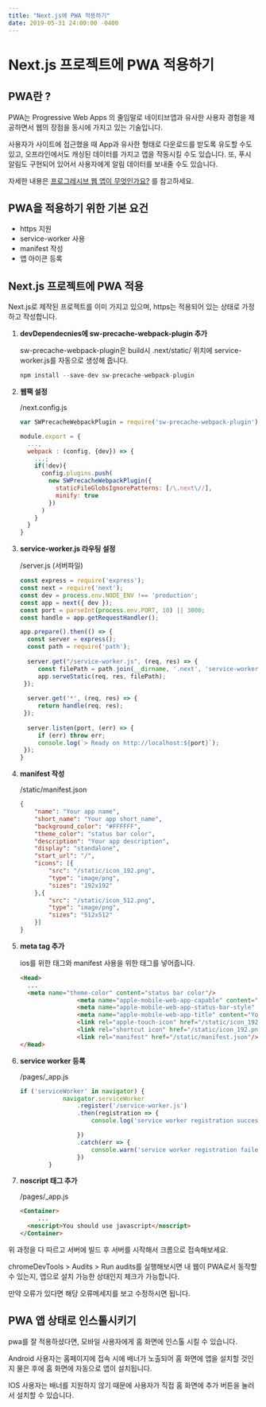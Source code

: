 ```yaml
---
title: "Next.js에 PWA 적용하기"
date: 2019-05-31 24:00:00 -0400
---
```


# Next.js 프로젝트에 PWA 적용하기




## PWA란 ?

PWA는 Progressive Web Apps 의 줄임말로 네이티브앱과 유사한 사용자 경험을 제공하면서 웹의 장점을 동시에 가지고 있는 기술입니다.

사용자가 사이트에 접근했을 때 App과 유사한 형태로 다운로드를 받도록 유도할 수도 있고, 오프라인에서도 캐싱된 데이터를 가지고 앱을 작동시킬 수도 있습니다. 또, 푸시 알림도 구현되어 있어서 사용자에게 알림 데이터를 보내줄 수도 있습니다.

자세한 내용은 [프로그레시브 웹 앱이 무엇인가요?]([https://developer.mozilla.org/ko/docs/Web/Progressive_web_apps/%EC%86%8C%EA%B0%9C](https://developer.mozilla.org/ko/docs/Web/Progressive_web_apps/소개), "링크") 를 참고하세요.





## PWA을 적용하기 위한 기본 요건

- https 지원
- service-worker 사용
- manifest 작성
- 앱 아이콘 등록





## Next.js 프로젝트에 PWA 적용

Next.js로 제작된 프로젝트를 이미 가지고 있으며, https는 적용되어 있는 상태로 가정하고 작성합니다.





1. **devDependecnies에 sw-precache-webpack-plugin 추가**

   sw-precache-webpack-plugin은 build시 .next/static/ 위치에 service-worker.js를 자동으로 생성해 줍니다.

   ```javascript
   npm install --save-dev sw-precache-webpack-plugin
   ```

2. **웹팩 설정**

   /next.config.js

   ```javascript
   var SWPrecacheWebpackPlugin = require('sw-precache-webpack-plugin');
   
   module.export = {
     ...,
     webpack : (config, {dev}) => {
       ...;
       if(!dev){
         config.plugins.push(
           new SWPrecacheWebpackPlugin({
             staticFileGlobsIgnorePatterns: [/\.next\//],
             minify: true
           })
         )
       }
     }
   }
   ```

3. **service-worker.js 라우팅 설정**

   /server.js (서버파일)

   ```javascript
   const express = require('express');
   const next = require('next');
   const dev = process.env.NODE_ENV !== 'production';
   const app = next({ dev });
   const port = parseInt(process.env.PORT, 10) || 3000;
   const handle = app.getRequestHandler();
   
   app.prepare().then(() => {
     const server = express();
     const path = require('path');
     
     server.get("/service-worker.js", (req, res) => {
   		const filePath = path.join(__dirname, '.next', 'service-worker.js')
   		app.serveStatic(req, res, filePath);
   	});
     
     server.get('*', (req, res) => {
   		return handle(req, res);
   	});
     
     server.listen(port, (err) => {
   		if (err) throw err;
   		console.log(`> Ready on http://localhost:${port}`);
   	});
   }
   ```

4. **manifest 작성**

   /static/manifest.json

   ```json
   {
       "name": "Your app name",
       "short_name": "Your app short_name",
       "background_color": "#FFFFFF",
       "theme_color": "status bar color",
       "description": "Your app description",
       "display": "standalone",
       "start_url": "/",
       "icons": [{
           "src": "/static/icon_192.png",
           "type": "image/png",
           "sizes": "192x192"
       },{
           "src": "/static/icon_512.png",
           "type": "image/png",
           "sizes": "512x512"
       }]
   }
   ```

5. **meta tag 추가**

   ios를 위한 태그와 manifest 사용을 위한 태그를 넣어줍니다.

   ```html
   <Head>
     ...
     <meta name="theme-color" content="status bar color"/>
                   <meta name="apple-mobile-web-app-capable" content="yes"/>
                   <meta name="apple-mobile-web-app-status-bar-style" content="ios status bar color"/>
                   <meta name="apple-mobile-web-app-title" content="Your app title"/>
                   <link rel="apple-touch-icon" href="/static/icon_192.png"/>
                   <link rel="shortcut icon" href="/static/icon_192.png"/>
                   <link rel="manifest" href="/static/manifest.json"/>
   </Head>
   ```

6. **service worker 등록**

   /pages/_app.js

   ```javascript
   if ('serviceWorker' in navigator) {
               navigator.serviceWorker
                   .register('/service-worker.js')
                   .then(registration => {
                       console.log('service worker registration successful')
   
                   })
                   .catch(err => {
                       console.warn('service worker registration failed', err.message)
                   })
           }
   ```

7. **noscript 태그 추가**

   /pages/_app.js

   ```html
   <Container>
    	...
     <noscript>You should use javascript</noscript>
   </Container>
   ```

위 과정을 다 따르고 서버에 빌드 후 서버를 시작해서 크롬으로 접속해보세요.

chromeDevTools > Audits > Run audits를 실행해보시면 내 웹이 PWA로서 동작할 수 있는지, 앱으로 설치 가능한 상태인지 체크가 가능합니다.

만약 오류가 있다면 해당 오류메세지를 보고 수정하시면 됩니다.



## PWA 앱 상태로 인스톨시키기

pwa를 잘 적용하셨다면, 모바일 사용자에게 홈 화면에 인스톨 시킬 수 있습니다.

Android 사용자는 홈페이지에 접속 시에 배너가 노출되어 홈 화면에 앱을 설치할 것인지 물은 후에 홈 화면에 자동으로 앱이 설치됩니다.

IOS 사용자는 배너를 지원하지 않기 때문에 사용자가 직접 홈 화면에 추가 버튼을 눌러서 설치할 수 있습니다.
